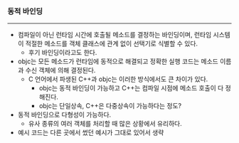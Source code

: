 ### 동적 바인딩
---
- 컴파일이 아닌 런타임 시간에 호출될 메소드를 결정하는 바인딩이며, 런타임 시스템이 적절한 메소드를 객체 클래스에 관계 없이 선택기로 식별할 수 있다.
    + 후기 바인딩이라고도 한다.
- objc는 모든 메소드가 런타임에 동적으로 해결되고 정확한 실행 코드는 메소드 이름과 수신 객체에 의해 결정된다.
    + C 언어에서 파생된 C++과 objc는 이러한 방식에서도 큰 차이가 있다.
        * objc는 동적 바인딩이 가능하고 C++는 컴파일 시점에 메소드 호출이 다 정해진다.
        * objc는 단일상속, C++은 다중상속이 가능하다는 정도?
- 동적 바인딩으로 다형성이 가능하다.
    + 유사 종류의 여러 객체를 처리할 때 많은 상황에서 유리하다.
- 예시 코드는 다른 곳에서 썼던 예시가 그대로 있어서 생략